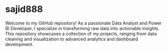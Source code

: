 # sajid888
Welcome to my GitHub repository! As a passionate Data Analyst and Power BI Developer, I specialize in transforming raw data into actionable insights. This repository showcases a collection of my projects, ranging from data cleaning and visualization to advanced analytics and dashboard development.
